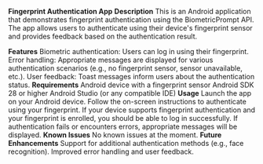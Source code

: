 **Fingerprint Authentication App**
**Description**
This is an Android application that demonstrates fingerprint authentication using the BiometricPrompt API. The app allows users to authenticate using their device's fingerprint sensor and provides feedback based on the authentication result.

**Features**
Biometric authentication: Users can log in using their fingerprint.
Error handling: Appropriate messages are displayed for various authentication scenarios (e.g., no fingerprint sensor, sensor unavailable, etc.).
User feedback: Toast messages inform users about the authentication status.
**Requirements**
Android device with a fingerprint sensor
Android SDK 28 or higher
Android Studio (or any compatible IDE)
**Usage**
Launch the app on your Android device.
Follow the on-screen instructions to authenticate using your fingerprint.
If your device supports fingerprint authentication and your fingerprint is enrolled, you should be able to log in successfully.
If authentication fails or encounters errors, appropriate messages will be displayed.
**Known Issues**
No known issues at the moment.
**Future Enhancements**
Support for additional authentication methods (e.g., face recognition).
Improved error handling and user feedback.
